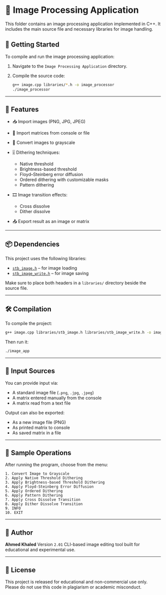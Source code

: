 # 📁 Image Processing Application

This folder contains an image processing application implemented in C++. It includes the main source file and necessary libraries for image handling.

## 🚀 Getting Started

To compile and run the image processing application:

1. Navigate to the `Image Processing Application` directory.
2. Compile the source code:
   
   ```bash
   g++ image.cpp libraries/*.h -o image_processor
   ./image_processor
   ```

---

## 🚀 Features

* 📥 Import images (PNG, JPG, JPEG)
* 🧮 Import matrices from console or file
* 🖤 Convert images to grayscale
* 🎚️ Dithering techniques:

  * Native threshold
  * Brightness-based threshold
  * Floyd–Steinberg error diffusion
  * Ordered dithering with customizable masks
  * Pattern dithering
* 🎞️ Image transition effects:

  * Cross dissolve
  * Dither dissolve
* 📤 Export result as an image or matrix

---

## 📦 Dependencies

This project uses the following libraries:

* [`stb_image.h`](https://github.com/nothings/stb) – for image loading
* [`stb_image_write.h`](https://github.com/nothings/stb) – for image saving

Make sure to place both headers in a `libraries/` directory beside the source file.

---

## 🛠️ Compilation

To compile the project:

```bash
g++ image.cpp libraries/stb_image.h libraries/stb_image_write.h -o image_app
```

Then run it:

```bash
./image_app
```

---

## 📂 Input Sources

You can provide input via:

* A standard image file (`.png`, `.jpg`, `.jpeg`)
* A matrix entered manually from the console
* A matrix read from a text file

Output can also be exported:

* As a new image file (PNG)
* As printed matrix to console
* As saved matrix in a file

---

## 📸 Sample Operations

After running the program, choose from the menu:

```
1. Convert Image to Grayscale
2. Apply Native Threshold Dithering
3. Apply Brightness-based Threshold Dithering
4. Apply Floyd-Steinberg Error Diffusion
5. Apply Ordered Dithering
6. Apply Pattern Dithering
7. Apply Cross Dissolve Transition
8. Apply Dither Dissolve Transition
9. INFO
10. EXIT
```

---

## 🧠 Author

**Ahmed Khaled**
Version `2.01`
CLI-based image editing tool built for educational and experimental use.

---

## 📄 License

This project is released for educational and non-commercial use only. Please do not use this code in plagiarism or academic misconduct.
